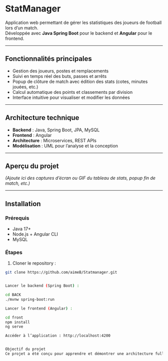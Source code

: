 # StatManager

Application web permettant de gérer les statistiques des joueurs de football lors d’un match.  
Développée avec **Java Spring Boot** pour le backend et **Angular** pour le frontend.

---

## Fonctionnalités principales

- Gestion des joueurs, postes et remplacements
- Suivi en temps réel des buts, passes et arrêts
- Popup de clôture de match avec édition des stats (cotes, minutes jouées, etc.)
- Calcul automatique des points et classements par division
- Interface intuitive pour visualiser et modifier les données

---

## Architecture technique

- **Backend** : Java, Spring Boot, JPA, MySQL
- **Frontend** : Angular
- **Architecture** : Microservices, REST APIs
- **Modélisation** : UML pour l’analyse et la conception

---

## Aperçu du projet

*(Ajoute ici des captures d’écran ou GIF du tableau de stats, popup fin de match, etc.)*

---

## Installation

### Prérequis
- Java 17+
- Node.js + Angular CLI
- MySQL

### Étapes
1. Cloner le repository :
```bash
git clone https://github.com/aimeB/Statmanager.git


Lancer le backend (Spring Boot) :

cd BACK
./mvnw spring-boot:run

Lancer le frontend (Angular) :

cd front
npm install
ng serve

Accéder à l’application : http://localhost:4200


Objectif du projet
Ce projet a été conçu pour apprendre et démontrer une architecture full stack moderne (Spring Boot + Angular) appliquée à un cas concret : la gestion de statistiques sportives.

